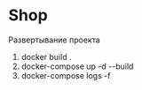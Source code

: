 # Shop
Развертывание проекта


1. docker build .
2. docker-compose up -d --build
3. docker-compose logs -f
